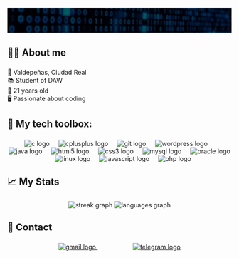 ![Design and Development](https://github.com/raulgodii/raulgodii/blob/main/img/name.gif)


###

<p align="left"><bWelcome to my GitHub page! My name is Raúl González Díaz, a passionate web developer continuously exploring new horizons in the world of technology. </b></p>

###

<h2 align="left">🙋🏻 About me</h2>

###

<p align="left">📍  Valdepeñas, Ciudad Real<br>📚  Student of DAW<br>🪪  21 years old<br>🖥️  Passionate about coding</p>

###

<h2 align="left">🔧 My tech toolbox:</h2>

###

<div align="center">
  <img src="https://cdn.jsdelivr.net/gh/devicons/devicon/icons/c/c-plain.svg" height="40" alt="c logo"  />
  <img width="12" />
  <img src="https://cdn.jsdelivr.net/gh/devicons/devicon/icons/cplusplus/cplusplus-plain.svg" height="40" alt="cplusplus logo"  />
  <img width="12" />
  <img src="https://cdn.jsdelivr.net/gh/devicons/devicon/icons/git/git-plain.svg" height="40" alt="git logo"  />
  <img width="12" />
  <img src="https://cdn.jsdelivr.net/gh/devicons/devicon/icons/wordpress/wordpress-plain.svg" height="40" alt="wordpress logo"  />
  <img width="12" />
  <img src="https://cdn.jsdelivr.net/gh/devicons/devicon/icons/java/java-original.svg" height="40" alt="java logo"  />
  <img width="12" />
  <img src="https://cdn.jsdelivr.net/gh/devicons/devicon/icons/html5/html5-plain.svg" height="40" alt="html5 logo"  />
  <img width="12" />
  <img src="https://cdn.jsdelivr.net/gh/devicons/devicon/icons/css3/css3-plain.svg" height="40" alt="css3 logo"  />
  <img width="12" />
  <img src="https://cdn.jsdelivr.net/gh/devicons/devicon/icons/mysql/mysql-plain.svg" height="40" alt="mysql logo"  />
  <img width="12" />
  <img src="https://cdn.jsdelivr.net/gh/devicons/devicon/icons/oracle/oracle-original.svg" height="40" alt="oracle logo"  />
  <img width="12" />
  <img src="https://cdn.jsdelivr.net/gh/devicons/devicon/icons/linux/linux-original.svg" height="40" alt="linux logo"  />
  <img width="12" />
  <img src="https://cdn.jsdelivr.net/gh/devicons/devicon/icons/javascript/javascript-plain.svg" height="40" alt="javascript logo"  />
  <img width="12" />
  <img src="https://cdn.jsdelivr.net/gh/devicons/devicon/icons/php/php-original.svg" height="40" alt="php logo"  />
</div>

###

<h2 align="left">📈 My Stats</h2>

###

<div align="center">
  <img src="https://streak-stats.demolab.com?user=raulgodii&locale=en&mode=daily&theme=city_lights&hide_border=false&border_radius=5&order=3" height="150" alt="streak graph"  />
  <img src="https://github-readme-stats.vercel.app/api/top-langs?username=raulgodii&locale=en&hide_title=false&layout=compact&card_width=320&langs_count=6&theme=city_lights&hide_border=true&order=2" height="150" alt="languages graph"  />
</div>

###

<h2 align="left">📨 Contact</h2>

###

<div align="center">
  <a href="mailto:raulgodii13@gmail.com" target="_blank">
    <img src="https://raw.githubusercontent.com/maurodesouza/profile-readme-generator/master/src/assets/icons/social/gmail/default.svg" width="10%" alt="gmail logo"/>
  </a>
  <img width="15%" />
  <a href="https://t.me/raulgodii" target="_blank">
    <img src="https://raw.githubusercontent.com/maurodesouza/profile-readme-generator/master/src/assets/icons/social/telegram/default.svg" width="10%" alt="telegram logo"/>
  </a>
</div>

###
